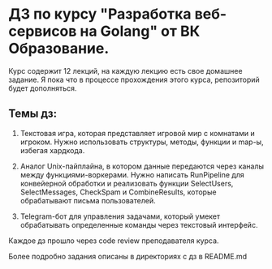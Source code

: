 # ДЗ по курсу "Разработка веб-сервисов на Golang" от ВК Образование.


Курс содержит 12 лекций, на каждую лекцию есть свое домашнее задание. 
Я пока что в процессе прохождения этого курса, репозиторий будет дополняться.


## Темы дз:

1. Текстовая игра, которая представляет игровой мир с комнатами и игроком. Нужно использовать структуры, методы, функции и map-ы, избегая хардкода. 

2. Аналог Unix-пайплайна, в котором данные передаются через каналы между функциями-воркерами. Нужно написать RunPipeline для конвейерной обработки и реализовать функции SelectUsers, SelectMessages, CheckSpam и CombineResults, которые обрабатывают письма пользователей. 

4. Telegram-бот для управления задачами, который умекет обрабатывать определенные команды через текстовый интерфейс.

Каждое дз прошло через code review преподавателя курса.

Более подробно задания описаны в директориях с дз в README.md